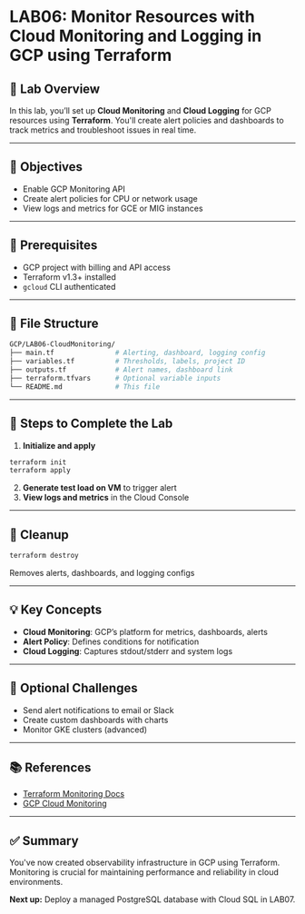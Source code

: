 # LAB06: Monitor Resources with Cloud Monitoring and Logging in GCP using Terraform

## 📝 Lab Overview

In this lab, you’ll set up **Cloud Monitoring** and **Cloud Logging** for GCP resources using **Terraform**. You'll create alert policies and dashboards to track metrics and troubleshoot issues in real time.

---

## 🎯 Objectives

- Enable GCP Monitoring API
- Create alert policies for CPU or network usage
- View logs and metrics for GCE or MIG instances

---

## 🧰 Prerequisites

- GCP project with billing and API access
- Terraform v1.3+ installed
- `gcloud` CLI authenticated

---

## 📁 File Structure

```bash
GCP/LAB06-CloudMonitoring/
├── main.tf               # Alerting, dashboard, logging config
├── variables.tf          # Thresholds, labels, project ID
├── outputs.tf            # Alert names, dashboard link
├── terraform.tfvars      # Optional variable inputs
└── README.md             # This file
```

---

## 🚀 Steps to Complete the Lab

1. **Initialize and apply**
```bash
terraform init
terraform apply
```

2. **Generate test load on VM** to trigger alert
3. **View logs and metrics** in the Cloud Console

---

## 🧼 Cleanup

```bash
terraform destroy
```
Removes alerts, dashboards, and logging configs

---

## 💡 Key Concepts

- **Cloud Monitoring**: GCP’s platform for metrics, dashboards, alerts
- **Alert Policy**: Defines conditions for notification
- **Cloud Logging**: Captures stdout/stderr and system logs

---

## 🧪 Optional Challenges

- Send alert notifications to email or Slack
- Create custom dashboards with charts
- Monitor GKE clusters (advanced)

---

## 📚 References

- [Terraform Monitoring Docs](https://registry.terraform.io/providers/hashicorp/google/latest/docs/resources/monitoring_alert_policy)
- [GCP Cloud Monitoring](https://cloud.google.com/monitoring)

---

## ✅ Summary

You've now created observability infrastructure in GCP using Terraform. Monitoring is crucial for maintaining performance and reliability in cloud environments.

**Next up:** Deploy a managed PostgreSQL database with Cloud SQL in LAB07.